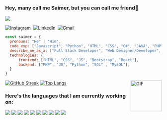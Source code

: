 ### Hey, many call me Saimer, but you can call me friend👋

<p align="left">
  <a href="https://github.com/DenverCoder1/readme-typing-svg"><img src="https://readme-typing-svg.herokuapp.com?lines=Let's+win+together;Let's+developer+together;Let's+Make+a+change+together&width=380&height=45"></a>
</p>

<a href="https://www.instagram.com/saimer__/"><img src="https://img.shields.io/badge/instagram-%23E4405F.svg?&style=for-the-badge&logo=instagram&logoColor=white" alt="Instagram" /></a>&nbsp;
<a href="https://www.linkedin.com/in/saimer-nieves-a425b31b5/"><img src="https://img.shields.io/badge/linkedin-%230077B5.svg?&style=for-the-badge&logo=linkedin&logoColor=white" alt="LinkedIn" /></a>&nbsp;
<a href="mailto:saimer.nieves@gmail.com@gmail.com?subject=Hello%20Saimer"><img src="https://img.shields.io/badge/gmail-%23D14836.svg?&style=for-the-badge&logo=gmail&logoColor=white" alt="Gmail"/></a>&nbsp;

<!--<a href="https://kkvanonymous.github.io/"><img alt="Website" src="https://img.shields.io/website?style=for-the-badge&up_message=portfolio&url=https%3A%2F%2Fkkvanonymous.github.io%2F"></a>-->
<!--
**saimerNieves/saimerNieves** is a ✨ _special_ ✨ repository because its `README.md` (this file) appears on your GitHub profile.

Here are some ideas to get you started:

- 🔭 I’m currently working on ...
- 🌱 I’m currently learning ...
- 👯 I’m looking to collaborate on ...
- 🤔 I’m looking for help with ...
- 💬 Ask me about ...
- 📫 How to reach me: ...
- 😄 Pronouns: ...
- ⚡ Fun fact: ...
-->

```javascript
const saimer = {
  pronouns: "He" | "Him",
  code_exp: ["Javascript", "Python", "HTML", "CSS", "C#", "JAVA", "PHP", "NodeJS", "Swift", "SQL", "mySQL"],
  describe_me_as_a: ["Full Stack Developer", "Web Designer/Developer", "App Developer"],
  technologies: {
      frontend: ["HTML", "CSS", "JS", "Bootstrap", "React"],
      backend: ["PHP", "JS", "Python", "SQL" , "MySQL"],
  }
}
```
<img align="right" height="100px" alt="GIF" src="https://media.giphy.com/media/CVtNe84hhYF9u/giphy.gif">

[![GitHub Streak](https://github-readme-streak-stats.herokuapp.com/?user=saimerNieves&theme=radical)](https://git.io/streak-stats) 
[![Top Langs](https://github-readme-stats.vercel.app/api/top-langs/?username=saimerNieves&theme=material-palenight&hide=Jupyter&layout=compact)](https://github.com/saimerNieves/github-readme-stats)

### Here's the languages that I am currently working on:

![](https://img.shields.io/badge/React-20232A?style=for-the-badge&logo=react&logoColor=61DAFB)
![](https://img.shields.io/badge/PHP-000000?style=for-the-badge&logo=PHP&logoColor=purple)
![](https://img.shields.io/badge/JavaScript-F7DF1E?style=for-the-badge&logo=javascript&logoColor=black)
![](https://img.shields.io/badge/HTML5-E34F26?style=for-the-badge&logo=html5&logoColor=white)
![](https://img.shields.io/badge/CSS3-1572B6?style=for-the-badge&logo=css3&logoColor=white)
![](https://img.shields.io/badge/Python-1572B6?style=for-the-badge&logo=Python&logoColor=yellow)
![](https://img.shields.io/badge/Powershell-20232A?style=for-the-badge&logo=Powershell&logoColor=61DAFB)
![](https://img.shields.io/badge/SQL-F7DF1E?style=for-the-badge&logo=SQL&logoColor=Yellow)
![](https://img.shields.io/badge/mySQL-20232A?style=for-the-badge&logo=mySQL&logoColor=61DAFB)
![](https://img.shields.io/badge/Java-Red?style=for-the-badge&logo=Java&logoColor=Red)

